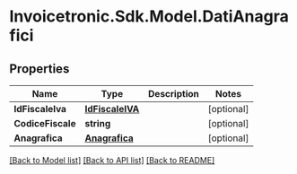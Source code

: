 # Invoicetronic.Sdk.Model.DatiAnagrafici

## Properties

Name | Type | Description | Notes
------------ | ------------- | ------------- | -------------
**IdFiscaleIva** | [**IdFiscaleIVA**](IdFiscaleIVA.md) |  | [optional] 
**CodiceFiscale** | **string** |  | [optional] 
**Anagrafica** | [**Anagrafica**](Anagrafica.md) |  | [optional] 

[[Back to Model list]](../README.md#documentation-for-models) [[Back to API list]](../README.md#documentation-for-api-endpoints) [[Back to README]](../README.md)

